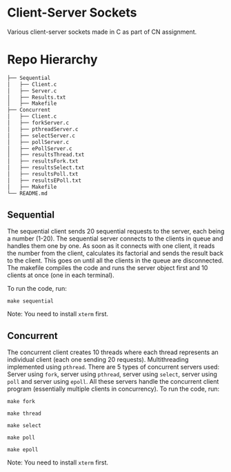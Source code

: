 # Client-Server Sockets
Various client-server sockets made in C as part of CN assignment.

# Repo Hierarchy
```bash
├── Sequential
│   ├── Client.c
│   ├── Server.c
│   ├── Results.txt
│   ├── Makefile
├── Concurrent
│   ├── Client.c
│   ├── forkServer.c
│   ├── pthreadServer.c
│   ├── selectServer.c
│   ├── pollServer.c
│   ├── ePollServer.c
│   ├── resultsThread.txt
│   ├── resultsFork.txt
│   ├── resultsSelect.txt
│   ├── resultsPoll.txt
│   ├── resultsEPoll.txt
│   ├── Makefile
└── README.md
```

## Sequential
The sequential client sends 20 sequential requests to the server, each being a number (1-20).
The sequential server connects to the clients in queue and handles them one by one. As soon as it connects with one client, it reads the number from the client, calculates its factorial and sends the result back to the client. This goes on until all the clients in the queue are disconnected. The makefile compiles the code and runs the server object first and 10 clients at once (one in each terminal).

To run the code, run:
```
make sequential
```
Note: You need to install `xterm` first.

## Concurrent
The concurrent client creates 10 threads where each thread represents an individual client (each one sending 20 requests). Multithreading implemented using `pthread`.
There are 5 types of concurrent servers used: Server using `fork`, server using `pthread`, server using `select`, server using `poll` and server using `epoll`. All these servers handle the concurrent client program (essentially multiple clients in concurrency).
To run the code, run:
```
make fork
```
```
make thread
```
```
make select
```
```
make poll
```
```
make epoll
```
Note: You need to install `xterm` first.
